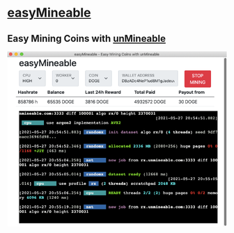 # [easyMineable](https://easymineable.com)

## Easy Mining Coins with [unMineable](https://unmineable.com)

<img src="easyMineable.png">

